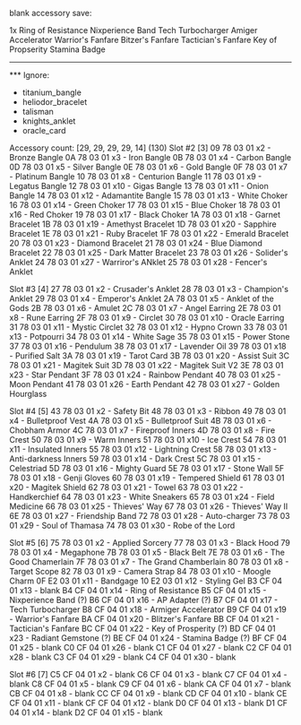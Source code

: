 blank accessory save:

1x
Ring of Resistance
Nixperience Band
Tech Turbocharger
Amiger Accelerator
Warrior's Fanfare
Bitzer's Fanfare
Tactician's Fanfare
Key of Propserity
Stamina Badge



----

*** Ignore: 
- titanium_bangle
- heliodor_bracelet
- talisman
- knights_anklet
- oracle_card

Accessory count: [29, 29, 29, 29, 14] (130)
Slot #2 [3]
09 78 03 01 x2 - Bronze Bangle
0A 78 03 01 x3 - Iron Bangle
0B 78 03 01 x4 - Carbon Bangle
0D 78 03 01 x5 - Silver Bangle
0E 78 03 01 x6 - Gold Bangle
0F 78 03 01 x7 - Platinum Bangle
10 78 03 01 x8 - Centurion Bangle
11 78 03 01 x9 - Legatus Bangle
12 78 03 01 x10 - Gigas Bangle
13 78 03 01 x11 - Onion Bangle
14 78 03 01 x12 - Adamantite Bangle
15 78 03 01 x13 - White Choker
16 78 03 01 x14 - Green Choker
17 78 03 01 x15 - Blue Choker
18 78 03 01 x16 - Red Choker
19 78 03 01 x17 - Black Choker
1A 78 03 01 x18 - Garnet Bracelet
1B 78 03 01 x19 - Amethyst Bracelet
1D 78 03 01 x20 - Sapphire Bracelet
1E 78 03 01 x21 - Ruby Bracelet
1F 78 03 01 x22 - Emerald Bracelet
20 78 03 01 x23 - Diamond Bracelet
21 78 03 01 x24 - Blue Diamond Bracelet
22 78 03 01 x25 - Dark Matter Bracelet
23 78 03 01 x26 - Solider's Anklet
24 78 03 01 x27 - Warriror's ANklet
25 78 03 01 x28 - Fencer's Anklet

Slot #3 [4]
27 78 03 01 x2 - Crusader's Anklet
28 78 03 01 x3 - Champion's Anklet
29 78 03 01 x4 - Emperor's Anklet
2A 78 03 01 x5 - Anklet of the Gods
2B 78 03 01 x6 - Amulet
2C 78 03 01 x7 - Angel Earring
2E 78 03 01 x8 - Rune Earring
2F 78 03 01 x9 - Circlet
30 78 03 01 x10 - Oracle Earring
31 78 03 01 x11 - Mystic Circlet
32 78 03 01 x12 - Hypno Crown
33 78 03 01 x13 - Potpourri
34 78 03 01 x14 - White Sage
35 78 03 01 x15 - Power Stone
37 78 03 01 x16 - Pendulum
38 78 03 01 x17 - Lavender Oil
39 78 03 01 x18 - Purified Salt
3A 78 03 01 x19 - Tarot Card
3B 78 03 01 x20 - Assist Suit
3C 78 03 01 x21 - Magitek Suit
3D 78 03 01 x22 - Magitek Suit V2
3E 78 03 01 x23 - Star Pendant
3F 78 03 01 x24 - Rainbow Pendant
40 78 03 01 x25 - Moon Pendant
41 78 03 01 x26 - Earth Pendant
42 78 03 01 x27 - Golden Hourglass

Slot #4 [5]
43 78 03 01 x2 - Safety Bit
48 78 03 01 x3 - Ribbon
49 78 03 01 x4 - Bulletproof Vest
4A 78 03 01 x5 - Bulletproof Suit
4B 78 03 01 x6 - Chobham Armor
4C 78 03 01 x7 - Fireproof Inners
4D 78 03 01 x8 - Fire Crest
50 78 03 01 x9 - Warm Inners
51 78 03 01 x10 - Ice Crest
54 78 03 01 x11 - Insulated Inners
55 78 03 01 x12 - Lightning Crest
58 78 03 01 x13 - Anti-darkness Inners
59 78 03 01 x14 - Dark Crest
5C 78 03 01 x15 - Celestriad
5D 78 03 01 x16 - Mighty Guard
5E 78 03 01 x17 - Stone Wall
5F 78 03 01 x18 - Genji Gloves
60 78 03 01 x19 - Tempered Shield
61 78 03 01 x20 - Magitek Shield
62 78 03 01 x21 - Towel
63 78 03 01 x22 - Handkerchief
64 78 03 01 x23 - White Sneakers
65 78 03 01 x24 - Field Medicine
66 78 03 01 x25 - Thieves' Way
67 78 03 01 x26 - Thieves' Way II
6E 78 03 01 x27 - Friendship Band
72 78 03 01 x28 - Auto-charger
73 78 03 01 x29 - Soul of Thamasa
74 78 03 01 x30 - Robe of the Lord

Slot #5 [6]
75 78 03 01 x2 - Applied Sorcery
77 78 03 01 x3 - Black Hood
79 78 03 01 x4 - Megaphone
7B 78 03 01 x5 - Black Belt
7E 78 03 01 x6 - The Good Chamerlain
7F 78 03 01 x7 - The Grand Chamberlain
80 78 03 01 x8 - Target Scope
82 78 03 01 x9 - Camera Strap
84 78 03 01 x10 - Moogle Charm
0F E2 03 01 x11 - Bandgage
10 E2 03 01 x12 - Styling Gel
B3 CF 04 01 x13 - blank
B4 CF 04 01 x14 - Ring of Resistance
B5 CF 04 01 x15 - Nixperience Band (?)
B6 CF 04 01 x16 - AP Adapter (?)
B7 CF 04 01 x17 - Tech Turbocharger
B8 CF 04 01 x18 - Armiger Accelerator
B9 CF 04 01 x19 - Warrior's Fanfare
BA CF 04 01 x20 - Blitzer's Fanfare
BB CF 04 01 x21 - Tactician's Fanfare
BC CF 04 01 x22 - Key of Prosperity (?)
BD CF 04 01 x23 - Radiant Gemstone (?)
BE CF 04 01 x24 - Stamina Badge (?)
BF CF 04 01 x25 - blank
C0 CF 04 01 x26 - blank
C1 CF 04 01 x27 - blank
C2 CF 04 01 x28 - blank
C3 CF 04 01 x29 - blank
C4 CF 04 01 x30 - blank

Slot #6 [7]
C5 CF 04 01 x2 - blank
C6 CF 04 01 x3 - blank
C7 CF 04 01 x4 - blank
C8 CF 04 01 x5 - blank
C9 CF 04 01 x6 - blank
CA CF 04 01 x7 - blank
CB CF 04 01 x8 - blank
CC CF 04 01 x9 - blank
CD CF 04 01 x10 - blank
CE CF 04 01 x11 - blank
CF CF 04 01 x12 - blank
D0 CF 04 01 x13 - blank
D1 CF 04 01 x14 - blank
D2 CF 04 01 x15 - blank


